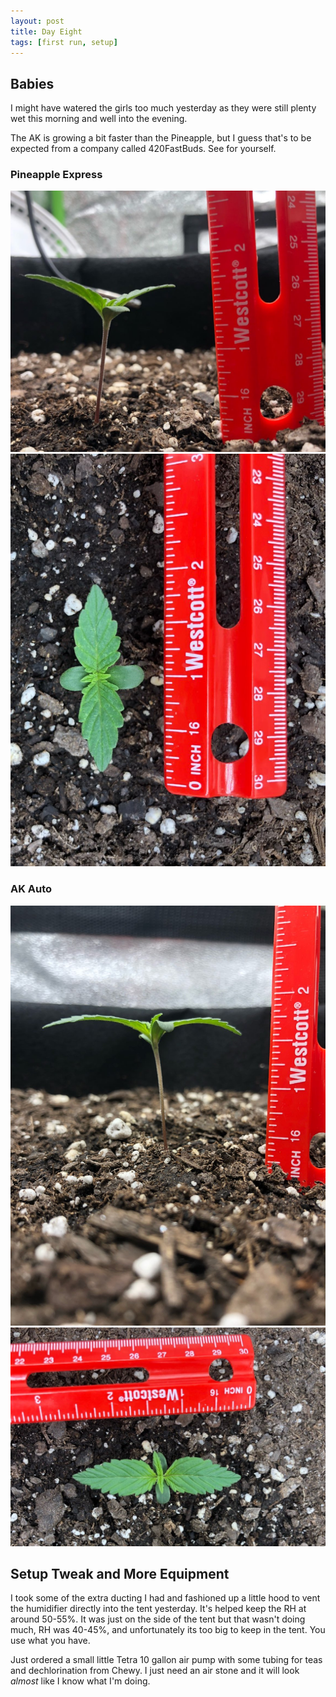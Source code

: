 ```yaml
---
layout: post
title: Day Eight
tags: [first run, setup]
---
```


## Babies

I might have watered the girls too much yesterday as they were still plenty wet this morning and well into the evening.

The AK is growing a bit faster than the Pineapple, but I guess that's to be expected from a company called 420FastBuds. See for yourself.

### Pineapple Express
![Day 8 Side](../public/images/first-run/day8-pineapple-side.jpeg#2c)
![Day 8 Top](../public/images/first-run/day8-pineapple-top.jpeg#2c)

### AK Auto
![Day 8 Side](../public/images/first-run/day8-ak-side.jpeg#2c)
![Day 8 Top](../public/images/first-run/day8-ak-top.jpeg)

## Setup Tweak and More Equipment

I took some of the extra ducting I had and fashioned up a little hood to vent the humidifier directly into the tent yesterday. It's helped keep the RH at around 50-55%. It was just on the side of the tent but that wasn't doing much, RH was 40-45%, and unfortunately its too big to keep in the tent. You use what you have.

Just ordered a small little Tetra 10 gallon air pump with some tubing for teas and dechlorination from Chewy. I just need an air stone and it will look <i class="orange">almost</i> like I know what I'm doing.